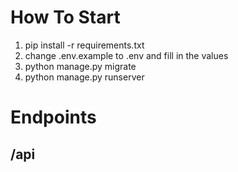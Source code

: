 # How To Start

1. pip install -r requirements.txt
2. change .env.example to .env and fill in the values
3. python manage.py migrate
4. python manage.py runserver




# Endpoints

## /api


